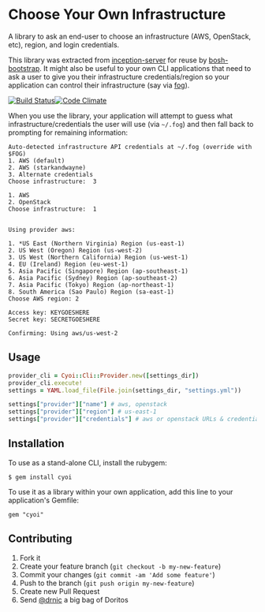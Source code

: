 Choose Your Own Infrastructure
==============================

A library to ask an end-user to choose an infrastructure (AWS, OpenStack, etc), region, and login credentials.

This library was extracted from [inception-server](https://github.com/cloudfoundry-community/inception-server) for reuse by [bosh-bootstrap](https://github.com/cloudfoundry-community/bosh-bootstrap). It might also be useful to your own CLI applications that need to ask a user to give you their infrastructure credentials/region so your application can control their infrastructure (say via [fog](http://fog.io)).

[![Build Status](https://travis-ci.org/cloudfoundry-community/cyoi.png?branch=master)](https://travis-ci.org/cloudfoundry-community/cyoi)[![Code Climate](https://codeclimate.com/github/cloudfoundry-community/cyoi.png)](https://codeclimate.com/github/cloudfoundry-community/cyoi)

When you use the library, your application will attempt to guess what infrastructure/credentials the user will use (via `~/.fog`) and then fall back to prompting for remaining information:

```
Auto-detected infrastructure API credentials at ~/.fog (override with $FOG)
1. AWS (default)
2. AWS (starkandwayne)
3. Alternate credentials
Choose infrastructure:  3

1. AWS
2. OpenStack
Choose infrastructure:  1


Using provider aws:

1. *US East (Northern Virginia) Region (us-east-1)
2. US West (Oregon) Region (us-west-2)
3. US West (Northern California) Region (us-west-1)
4. EU (Ireland) Region (eu-west-1)
5. Asia Pacific (Singapore) Region (ap-southeast-1)
6. Asia Pacific (Sydney) Region (ap-southeast-2)
7. Asia Pacific (Tokyo) Region (ap-northeast-1)
8. South America (Sao Paulo) Region (sa-east-1)
Choose AWS region: 2

Access key: KEYGOESHERE
Secret key: SECRETGOESHERE

Confirming: Using aws/us-west-2
```

Usage
-----

```ruby
provider_cli = Cyoi::Cli::Provider.new([settings_dir])
provider_cli.execute!
settings = YAML.load_file(File.join(settings_dir, "settings.yml"))

settings["provider"]["name"] # aws, openstack
settings["provider"]["region"] # us-east-1
settings["provider"]["credentials"] # aws or openstack URLs & credentials
```

Installation
------------

To use as a stand-alone CLI, install the rubygem:

```
$ gem install cyoi
```

To use it as a library within your own application, add this line to your application's Gemfile:

```
gem "cyoi"
```

Contributing
------------

1. Fork it
2. Create your feature branch (`git checkout -b my-new-feature`)
3. Commit your changes (`git commit -am 'Add some feature'`)
4. Push to the branch (`git push origin my-new-feature`)
5. Create new Pull Request
6. Send [@drnic](https://github.com/drnic) a big bag of Doritos
